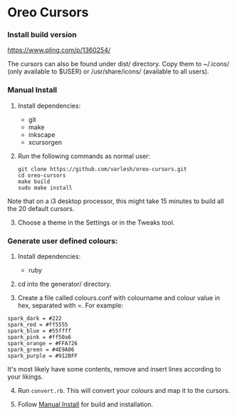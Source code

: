 # Oreo Cursors

### Install build version

https://www.pling.com/p/1360254/

The cursors can also be found under dist/ directory. Copy them to ~/.icons/ (only available to $USER) or /usr/share/icons/ (available to all users).

### Manual Install

1. Install dependencies:

    - git
    - make
    - inkscape
    - xcursorgen

2. Run the following commands as normal user:

    ```
    git clone https://github.com/varlesh/oreo-cursors.git
    cd oreo-cursors
    make build
    sudo make install
    ```
Note that on a i3 desktop processor, this might take 15 minutes to build all the 20 default cursors.

3. Choose a theme in the Settings or in the Tweaks tool.

### Generate user defined colours:

1. Install dependencies:
    - ruby

2. cd into the generator/ directory.

3. Create a file called colours.conf with colourname and colour value in hex, separated with =. For example:

```
spark_dark = #222
spark_red = #ff5555
spark_blue = #55ffff
spark_pink = #ff50a6
spark_orange = #FFA726
spark_green = #4E9A06
spark_purple = #912BFF
```
It's most likely have some contents, remove and insert lines according to your likings.

4. Run `convert.rb`. This will convert your colours and map it to the cursors.

5. Follow [Manual Install](https://github.com/Souravgoswami/oreo-cursors#manual-install) for build and installation.
